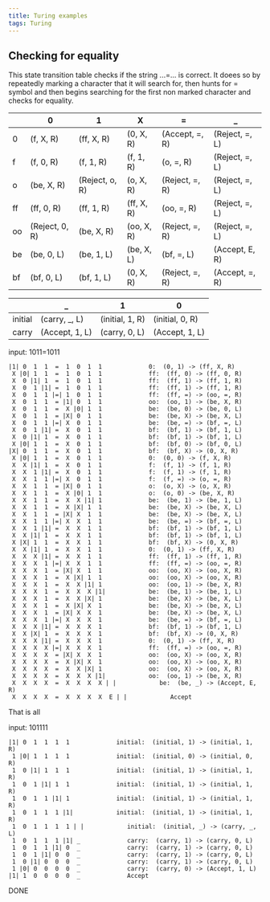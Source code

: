 ```yaml
---
title: Turing examples
tags: Turing
---
```



## Checking for equality

This state transition table checks if the string ...=... is correct. It doees so by repeatedly marking a character that it will search for, then hunts for = symbol and then begins searching for the first non marked character and checks for equality.

|  |0|1|X|=|_ |
|--|-|-|-|-|-|
| 0|(f, X, R)|(ff, X, R)|(0, X, R)|(Accept, =, R)|(Reject, =, L) |
| f|(f, 0, R)|(f, 1, R)|(f, 1, R)|(o, =, R)|(Reject, =, L) |
| o|(be, X, R)|(Reject, o, R)|(o, X, R)|(Reject, =, R)|(Reject, =, L) |
| ff|(ff, 0, R)|(ff, 1, R)|(ff, X, R)|(oo, =, R)|(Reject, =, L) |
| oo|(Reject, 0, R)|(be, X, R)|(oo, X, R)|(Reject, =, R)|(Reject, =, L) |
| be|(be, 0, L)|(be, 1, L)|(be, X, L)|(bf, =, L)|(Accept, E, R) |
| bf|(bf, 0, L)|(bf, 1, L)|(0, X, R)|(Reject, =, R)|(Accept, =, R) |


|  |_|1|0 |
|--|-|-|-|
| initial|(carry, _, L)|(initial, 1, R)|(initial, 0, R) |
| carry|(Accept, 1, L)|(carry, 0, L)|(Accept, 1, L) |

input: 1011=1011
```
|1| 0  1  1  =  1  0  1  1             0:  (0, 1) -> (ff, X, R)
 X |0| 1  1  =  1  0  1  1             ff:  (ff, 0) -> (ff, 0, R)
 X  0 |1| 1  =  1  0  1  1             ff:  (ff, 1) -> (ff, 1, R)
 X  0  1 |1| =  1  0  1  1             ff:  (ff, 1) -> (ff, 1, R)
 X  0  1  1 |=| 1  0  1  1             ff:  (ff, =) -> (oo, =, R)
 X  0  1  1  = |1| 0  1  1             oo:  (oo, 1) -> (be, X, R)
 X  0  1  1  =  X |0| 1  1             be:  (be, 0) -> (be, 0, L)
 X  0  1  1  = |X| 0  1  1             be:  (be, X) -> (be, X, L)
 X  0  1  1 |=| X  0  1  1             be:  (be, =) -> (bf, =, L)
 X  0  1 |1| =  X  0  1  1             bf:  (bf, 1) -> (bf, 1, L)
 X  0 |1| 1  =  X  0  1  1             bf:  (bf, 1) -> (bf, 1, L)
 X |0| 1  1  =  X  0  1  1             bf:  (bf, 0) -> (bf, 0, L)
|X| 0  1  1  =  X  0  1  1             bf:  (bf, X) -> (0, X, R)
 X |0| 1  1  =  X  0  1  1             0:  (0, 0) -> (f, X, R)
 X  X |1| 1  =  X  0  1  1             f:  (f, 1) -> (f, 1, R)
 X  X  1 |1| =  X  0  1  1             f:  (f, 1) -> (f, 1, R)
 X  X  1  1 |=| X  0  1  1             f:  (f, =) -> (o, =, R)
 X  X  1  1  = |X| 0  1  1             o:  (o, X) -> (o, X, R)
 X  X  1  1  =  X |0| 1  1             o:  (o, 0) -> (be, X, R)
 X  X  1  1  =  X  X |1| 1             be:  (be, 1) -> (be, 1, L)
 X  X  1  1  =  X |X| 1  1             be:  (be, X) -> (be, X, L)
 X  X  1  1  = |X| X  1  1             be:  (be, X) -> (be, X, L)
 X  X  1  1 |=| X  X  1  1             be:  (be, =) -> (bf, =, L)
 X  X  1 |1| =  X  X  1  1             bf:  (bf, 1) -> (bf, 1, L)
 X  X |1| 1  =  X  X  1  1             bf:  (bf, 1) -> (bf, 1, L)
 X |X| 1  1  =  X  X  1  1             bf:  (bf, X) -> (0, X, R)
 X  X |1| 1  =  X  X  1  1             0:  (0, 1) -> (ff, X, R)
 X  X  X |1| =  X  X  1  1             ff:  (ff, 1) -> (ff, 1, R)
 X  X  X  1 |=| X  X  1  1             ff:  (ff, =) -> (oo, =, R)
 X  X  X  1  = |X| X  1  1             oo:  (oo, X) -> (oo, X, R)
 X  X  X  1  =  X |X| 1  1             oo:  (oo, X) -> (oo, X, R)
 X  X  X  1  =  X  X |1| 1             oo:  (oo, 1) -> (be, X, R)
 X  X  X  1  =  X  X  X |1|            be:  (be, 1) -> (be, 1, L)
 X  X  X  1  =  X  X |X| 1             be:  (be, X) -> (be, X, L)
 X  X  X  1  =  X |X| X  1             be:  (be, X) -> (be, X, L)
 X  X  X  1  = |X| X  X  1             be:  (be, X) -> (be, X, L)
 X  X  X  1 |=| X  X  X  1             be:  (be, =) -> (bf, =, L)
 X  X  X |1| =  X  X  X  1             bf:  (bf, 1) -> (bf, 1, L)
 X  X |X| 1  =  X  X  X  1             bf:  (bf, X) -> (0, X, R)
 X  X  X |1| =  X  X  X  1             0:  (0, 1) -> (ff, X, R)
 X  X  X  X |=| X  X  X  1             ff:  (ff, =) -> (oo, =, R)
 X  X  X  X  = |X| X  X  1             oo:  (oo, X) -> (oo, X, R)
 X  X  X  X  =  X |X| X  1             oo:  (oo, X) -> (oo, X, R)
 X  X  X  X  =  X  X |X| 1             oo:  (oo, X) -> (oo, X, R)
 X  X  X  X  =  X  X  X |1|            oo:  (oo, 1) -> (be, X, R)
 X  X  X  X  =  X  X  X  X | |            be:  (be, _) -> (Accept, E, R)
 X  X  X  X  =  X  X  X  X  E | |            Accept
```


That is all

input: 101111
```
|1| 0  1  1  1  1             initial:  (initial, 1) -> (initial, 1, R)
 1 |0| 1  1  1  1             initial:  (initial, 0) -> (initial, 0, R)
 1  0 |1| 1  1  1             initial:  (initial, 1) -> (initial, 1, R)
 1  0  1 |1| 1  1             initial:  (initial, 1) -> (initial, 1, R)
 1  0  1  1 |1| 1             initial:  (initial, 1) -> (initial, 1, R)
 1  0  1  1  1 |1|            initial:  (initial, 1) -> (initial, 1, R)
 1  0  1  1  1  1 | |            initial:  (initial, _) -> (carry, _, L)
 1  0  1  1  1 |1| _             carry:  (carry, 1) -> (carry, 0, L)
 1  0  1  1 |1| 0  _             carry:  (carry, 1) -> (carry, 0, L)
 1  0  1 |1| 0  0  _             carry:  (carry, 1) -> (carry, 0, L)
 1  0 |1| 0  0  0  _             carry:  (carry, 1) -> (carry, 0, L)
 1 |0| 0  0  0  0  _             carry:  (carry, 0) -> (Accept, 1, L)
|1| 1  0  0  0  0  _             Accept
```


DONE
